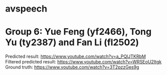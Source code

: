 # avspeech
# Group 6: Yue Feng (yf2466), Tong Yu (ty2387) and Fan Li (fl2502)
Predicted result: https://www.youtube.com/watch?v=a_PQlJTKRbM \
Filtered predicted result: https://www.youtube.com/watch?v=WRSEoU2Itgk
Ground truth: https://www.youtube.com/watch?v=3T2pzzGes9g
